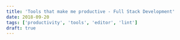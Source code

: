 ```yaml
---
title: 'Tools that make me productive - Full Stack Development'
date: 2018-09-20
tags: ['productivity', 'tools', 'editor', 'lint']
draft: true
---
```

